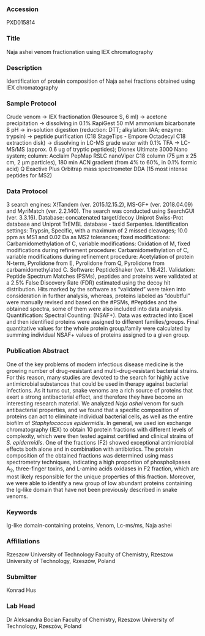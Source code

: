 ### Accession
PXD015814

### Title
Naja ashei venom fractionation using IEX chromatography

### Description
Identification of protein composition of Naja ashei fractions obtained using IEX chromatography

### Sample Protocol
Crude venom -> IEX fractionation (Resource S, 6 ml) -> acetone precipitation -> dissolving in 0.1% RapiGest 50 mM ammonium bicarbonate 8 pH -> in-solution digestion (reduction: DTT; alkylation: IAA; enzyme: trypsin) -> peptide purification (C18 StageTips - Empore Octadecyl C18 extraction disk) -> dissolving in LC-MS grade water with 0.1% TFA -> LC-MS/MS (approx. 0.6 ug of tryptic peptides);  Dionex Ultimate 3000 Nano system; column: Acclaim PepMap RSLC nanoViper C18 column (75 μm x 25 cm, 2 μm particles), 180 min ACN gradient (from 4% to 60%, in 0.1% formic acid) Q Exactive Plus Orbitrap mass spectrometer DDA (15 most intense peptides for MS2)

### Data Protocol
3 search engines: X!Tandem (ver. 2015.12.15.2), MS-GF+ (ver. 2018.04.09) and MyriMatch (ver. 2.2.140).  The search was conducted using SearchGUI (ver. 3.3.16).  Database: concatenated target/decoy Uniprot Swiss-Prot database and Uniprot TrEMBL database - taxid Serpentes.  Identification settings: Trypsin, Specific, with a maximum of 2 missed cleavages; 10.0 ppm as MS1 and 0.02 Da as MS2 tolerances; fixed modifications: Carbamidomethylation of C, variable modifications: Oxidation of M, fixed modifications during refinement procedure: Carbamidomethylation of C, variable modifications during refinement procedure: Acetylation of protein N-term, Pyrolidone from E, Pyrolidone from Q, Pyrolidone from carbamidomethylated C. Software: PeptideShaker (ver. 1.16.42).  Validation: Peptide Spectrum Matches (PSMs), peptides and proteins were validated at a 2.5% False Discovery Rate (FDR) estimated using the decoy hit distribution. Hits marked by the software as “validated” were taken into consideration in further analysis, whereas, proteins labeled as “doubtful” were manually revised and based on the #PSMs, #Peptides and the obtained spectra, some of them were also included into data analysis. Quantification: Spectral Counting: (NSAF+). Data was extracted into Excel and then identified proteins were assigned to different families/groups. Final quantitative values for the whole protein group/family were calculated by summing individual NSAF+ values of proteins assigned to a given group.

### Publication Abstract
One of the key problems of modern infectious disease medicine is the growing number of drug-resistant and multi-drug-resistant bacterial strains. For this reason, many studies are devoted to the search for highly active antimicrobial substances that could be used in therapy against bacterial infections. As it turns out, snake venoms are a rich source of proteins that exert a strong antibacterial effect, and therefore they have become an interesting research material. We analyzed <i>Naja ashei</i> venom for such antibacterial properties, and we found that a specific composition of proteins can act to eliminate individual bacterial cells, as well as the entire biofilm of <i>Staphylococcus epidermidis</i>. In general, we used ion exchange chromatography (IEX) to obtain 10 protein fractions with different levels of complexity, which were then tested against certified and clinical strains of <i>S. epidermidis</i>. One of the fractions (F2) showed exceptional antimicrobial effects both alone and in combination with antibiotics. The protein composition of the obtained fractions was determined using mass spectrometry techniques, indicating a high proportion of phospholipases A<sub>2</sub>, three-finger toxins, and L-amino acids oxidases in F2 fraction, which are most likely responsible for the unique properties of this fraction. Moreover, we were able to identify a new group of low abundant proteins containing the Ig-like domain that have not been previously described in snake venoms.

### Keywords
Ig-like domain-containing proteins, Venom, Lc-ms/ms, Naja ashei

### Affiliations
Rzeszow University of Technology
Faculty of Chemistry, Rzeszow University of Technology, Rzeszów, Poland

### Submitter
Konrad Hus

### Lab Head
Dr Aleksandra Bocian
Faculty of Chemistry, Rzeszow University of Technology, Rzeszów, Poland


